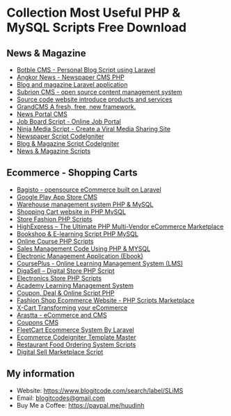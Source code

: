 # Collection Most Useful PHP & MySQL Scripts Free Download
## News & Magazine
- <a href="https://www.blogitcode.com/2022/08/botble-cms-personal-blog-script-using-laravel.html">Botble CMS - Personal Blog Script using Laravel</a>
- <a href="https://www.blogitcode.com/2022/08/angkor-news-newspaper-cms-php.html">Angkor News - Newspaper CMS PHP</a>
- <a href="https://www.blogitcode.com/2022/07/blog-and-magazine-laravel-application.html">Blog and magazine Laravel application</a>
- <a href="https://www.blogitcode.com/2022/05/tao-website-tin-tuc-nhanh-chong-bang-subrion.html">Subrion CMS - open source content management system</a>
- <a href="https://www.blogitcode.com/2022/03/source-code-website-gioi-thieu-san-pham.html">Source code website introduce products and services</a>
- <a href="https://www.blogitcode.com/2021/09/grandcms-content-management-systems.html">GrandCMS A fresh, free, new framework.</a>
- <a href="https://www.blogitcode.com/2021/05/news-cms-project-build-with-php-and.html">News Portal CMS</a>
- <a href="https://www.blogitcode.com/2021/03/ung-dung-tim-kiem-thong-tin-tuyen-dung.html">Job Board Script - Online Job Portal</a>
- <a href="https://www.blogitcode.com/2021/03/ninja-script-script-code-giong-haivl.html">Ninja Media Script - Create a Viral Media Sharing Site</a>
- <a href="https://www.blogitcode.com/2021/03/source-code-tin-tuc-bang-codeigniter.html">Newspaper Script CodeIgniter</a>
- <a href="https://www.blogitcode.com/2021/03/blog-magazine-script-codeigniter.html">Blog & Magazine Script CodeIgniter</a>
- <a href="https://www.blogitcode.com/2021/01/news-magazine-scripts.html">News & Magazine Scripts</a>

## Ecommerce - Shopping Carts
- <a href="https://www.blogitcode.com/2022/08/bagisto-opensource-ecommerce-built-on-laravel.html">Bagisto - opensource eCommerce built on Laravel</a>
- <a href="https://www.blogitcode.com/2022/08/google-play-app-store-cms.html">Google Play App Store CMS</a>
- <a href="https://www.blogitcode.com/2022/07/he-thong-quan-ly-kho-hang-php-mysql.html">Warehouse management system PHP & MySQL</a>
- <a href="https://www.blogitcode.com/2022/06/shopping-cart-website-in-php-mysql.html">Shopping Cart website in PHP MySQL</a>
- <a href="https://www.blogitcode.com/2022/05/source-code-ban-hang-thoi-trang-bang-php-mysql.html">Store Fashion PHP Scripts</a>
- <a href="https://www.blogitcode.com/2022/05/highexpress-source-code-website-ban-hang-thuong-mai-dien-tu.html">HighExpress – The Ultimate PHP Multi-Vendor eCommerce Marketplace</a>
- <a href="https://www.blogitcode.com/2022/04/ebookshop-tao-website-ban-sach-va-ebook.html">Bookshop & E-learning Script PHP MySQL</a>
- <a href="https://www.blogitcode.com/2022/03/online-course-quan-ly-khoa-hoc-truc.html">Online Course PHP Scripts</a>
- <a href="https://www.blogitcode.com/2022/03/code-quan-ly-ban-hang-bang-php-mysql.html">Sales Management Code Using PHP & MYSQL</a>
- <a href="https://www.blogitcode.com/2021/09/ebook-content-manager-system_01299456730.html">Electronic Management Application (Ebook)</a>
- <a href="https://www.blogitcode.com/2021/08/learning-management-system-lms.html">CoursePlus - Online Learning Management System (LMS)</a>
- <a href="https://www.blogitcode.com/2021/08/digasell-digital-store-php-script.html">DigaSell – Digital Store PHP Script</a>
- <a href="https://www.blogitcode.com/2021/05/online-shopping-php-project.html">Electronics Store PHP Scripts</a>
- <a href="https://www.blogitcode.com/2021/04/academy-online-course-management-system.html">Academy Learning Management System </a>
- <a href="https://www.blogitcode.com/2021/04/coupon-deal-online-script-php.html">Coupon, Deal & Online Script PHP</a>
- <a href="https://www.blogitcode.com/2021/04/ecommerce-project-in-codeigniter-and-bootstrap.html.html">Fashion Shop Ecommerce Website - PHP Scripts Marketplace</a>
- <a href="https://www.blogitcode.com/2021/03/tao-website-ban-hang-truc-tuyen-voi-xcart.html.html">X-Cart Transforming your eCommerce</a>
- <a href="https://www.blogitcode.com/2021/03/tao-website-ban-hang-voi-arastta-cms.html">Arastta - eCommerce and CMS</a>
- <a href="https://www.blogitcode.com/2021/02/source-code-tao-trang-chia-se-coupons.html">Coupons CMS</a>
- <a href="https://www.blogitcode.com/2021/01/share-source-code-shop-ban-hang-bang.html">FleetCart Ecommerce System By Laravel</a>
- <a href="https://www.blogitcode.com/2021/01/ecommerce-codeigniter-template-master.html">Ecommerce Codeigniter Template Master</a>
- <a href="https://www.blogitcode.com/2021/01/restaurant-food-ordering-system-scripts.html">Restaurant Food Ordering System Scripts</a>
- <a href="https://www.blogitcode.com/2021/01/digital-sell-marketplace-script.html">Digital Sell Marketplace Script</a>

## My information
- Website: https://www.blogitcode.com/search/label/SLiMS
- Email: blogitcodes@gmail.com
- Buy Me a Coffee: https://paypal.me/huudinh
